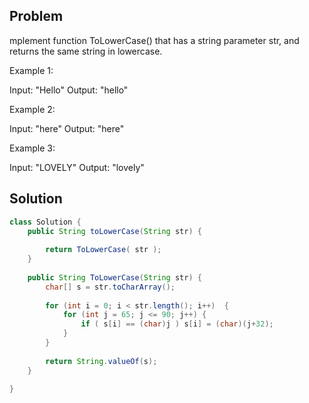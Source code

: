 ## Problem

mplement function ToLowerCase() that has a string parameter str, and returns the same string in lowercase.

Example 1:

Input: "Hello"
Output: "hello"

Example 2:

Input: "here"
Output: "here"

Example 3:

Input: "LOVELY"
Output: "lovely"

## Solution

```java
class Solution {
    public String toLowerCase(String str) {
        
        return ToLowerCase( str ); 
    }
    
    public String ToLowerCase(String str) {
        char[] s = str.toCharArray();
        
        for (int i = 0; i < str.length(); i++)  {
            for (int j = 65; j <= 90; j++) {
                if ( s[i] == (char)j ) s[i] = (char)(j+32);
            }
        }
        
        return String.valueOf(s);
    }
    
}
```